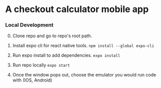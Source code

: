 # A checkout calculator mobile app

### Local Development
0. Clone repo and go to repo's root path.

1. Install expo cli for react native tools.
`npm install --global expo-cli`

2.  Run expo install to add dependencies.
`expo install`

3. Run repo locally
`expo start`

4. Once the window pops out, choose the emulator you would run code with (IOS, Android)
